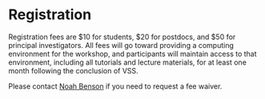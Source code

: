 # Registration

Registration fees are $10 for students, $20 for postdocs, and $50 for principal
investigators. All fees will go toward providing a computing environment for the
workshop, and participants will maintain access to that environment, including
all tutorials and lecture materials, for at least one month following the
conclusion of VSS.

Please contact [Noah Benson](mailto@nben.net) if you need to request a fee waiver.

<div id="eventbrite-widget-container-{{site.eventbrite}}"></div>

<script src="https://www.eventbrite.com/static/widgets/eb_widgets.js"></script>

<script type="text/javascript">
    var exampleCallback = function() {
        console.log('Order complete!');
    };

    window.EBWidgets.createWidget({
        // Required
        widgetType: 'checkout',
        eventId: '{{site.eventbrite}}',
        iframeContainerId: 'eventbrite-widget-container-{{site.eventbrite}}',

        // Optional
        iframeContainerHeight: 900,  // Widget height in pixels. Defaults to a minimum of 425px if not provided
        onOrderComplete: exampleCallback  // Method called when an order has successfully completed
    });
</script>
